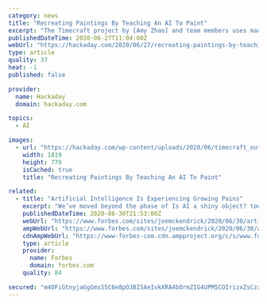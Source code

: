 ```yaml
---
category: news
title: "Recreating Paintings By Teaching An AI To Paint"
excerpt: "The Timecraft project by [Amy Zhao] and team members uses machine learning to figure out a way how an existing painting may have been originally been painted, stroke by stroke. In their paper"
publishedDateTime: 2020-06-27T11:04:00Z
webUrl: "https://hackaday.com/2020/06/27/recreating-paintings-by-teaching-an-ai-to-paint/"
type: article
quality: 37
heat: -1
published: false

provider:
  name: Hackaday
  domain: hackaday.com

topics:
  - AI

images:
  - url: "https://hackaday.com/wp-content/uploads/2020/06/timecraft_outputs_vs_real.jpg"
    width: 1819
    height: 779
    isCached: true
    title: "Recreating Paintings By Teaching An AI To Paint"

related:
  - title: "Artificial Intelligence Is Experiencing Growing Pains"
    excerpt: "We’ve moved beyond the phase of Is AI a shiny object? toward broader mainstream adoption and actual value creation. But are organizations ready?"
    publishedDateTime: 2020-06-30T21:53:00Z
    webUrl: "https://www.forbes.com/sites/joemckendrick/2020/06/30/artificial-intelligence-is-experiencing-growing-pains/"
    ampWebUrl: "https://www.forbes.com/sites/joemckendrick/2020/06/30/artificial-intelligence-is-experiencing-growing-pains/amp/"
    cdnAmpWebUrl: "https://www-forbes-com.cdn.ampproject.org/c/s/www.forbes.com/sites/joemckendrick/2020/06/30/artificial-intelligence-is-experiencing-growing-pains/amp/"
    type: article
    provider:
      name: Forbes
      domain: forbes.com
    quality: 84

secured: "m4OFiGtnyjaGgGmsS5C6e8pOJBI5AeIvkXRA4bOrmZIG4UPM5COIrizxZsCzaFYmpNkU/519TKKhmeswc27EJ6ChncUHd6QVbydL3/YyV7mKS+H0uB7KRKmFIBKo8T+6GXnY4arTdGVP8CoFltn3QIZDuK+Qr4lPd8v3o/yi+n3m0wqI/S6oCanMv3SWlkczvsjshh0TpzS+ViaTf0FgqvrpHXeGho2clKXyn/3HA6U/KiXpi4tRJqtD24lZ3WSZRHVYddmHSmm3N2Szq1CnwPpg4QnyZWqpCdDsvikoVEpv37AfHtenGRo2LrlPJDJ2Frpj3fwpXJHZyaTQgK4jtA==;VNMT9RBJcNlqnb3N6hGvSQ=="
---
```


